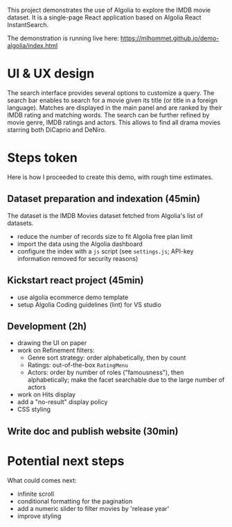 
This project demonstrates the use of Algolia to explore the IMDB movie dataset. It is a single-page React application based on Algolia React InstantSearch.

The demonstration is running live here: https://mlhommet.github.io/demo-algolia/index.html



# UI & UX design #
The search interface provides several options to customize a query.
The search bar enables to search for a movie given its title (or title in a foreign language).
Matches are displayed in the main panel and are ranked by their IMDB rating and matching words.
The search can be further refined by movie genre, IMDB ratings and actors. 
This allows to find all drama movies starring both DiCaprio and DeNiro.

# Steps token #
Here is how I proceeded to create this demo, with rough time estimates.
## Dataset preparation and indexation (45min) ## 
The dataset is the IMDB Movies dataset fetched from Algolia's list of datasets.
- reduce the number of records size to fit Algolia free plan limit
- import the data using the Algolia dashboard
- configure the index with a `js` script (see `settings.js`; API-key information removed for security reasons)

## Kickstart react project (45min) ##
- use algolia ecommerce demo template
- setup Algolia Coding guidelines (lint) for VS studio

## Development (2h) ##
- drawing the UI on paper
- work on Refinement filters:
    - Genre sort strategy: order alphabetically, then by count
    - Ratings: out-of-the-box `RatingMenu`
    - Actors: order by number of roles ("famousness"), then alphabetically; make the facet searchable due to the large number of actors
- work on Hits display
- add a "no-result" display policy
- CSS styling



## Write doc and publish website (30min) ##
# Potential next steps #
What could comes next:
- infinite scroll 
- conditional formatting for the pagination
- add a numeric slider to filter movies by 'release year'
- improve styling
